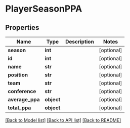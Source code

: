 # PlayerSeasonPPA

## Properties
Name | Type | Description | Notes
------------ | ------------- | ------------- | -------------
**season** | **int** |  | [optional] 
**id** | **int** |  | [optional] 
**name** | **str** |  | [optional] 
**position** | **str** |  | [optional] 
**team** | **str** |  | [optional] 
**conference** | **str** |  | [optional] 
**average_ppa** | **object** |  | [optional] 
**total_ppa** | **object** |  | [optional] 

[[Back to Model list]](../README.md#documentation-for-models) [[Back to API list]](../README.md#documentation-for-api-endpoints) [[Back to README]](../README.md)


